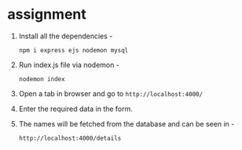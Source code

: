 # assignment

1. Install all the dependencies - 

      ``npm i express ejs nodemon mysql``

2. Run index.js file via nodemon - 

      ``nodemon index``

3. Open a tab in browser and go to ``http://localhost:4000/``

4. Enter the required data in the form.

5. The names will be fetched from the database and can be seen in - 

      ``http://localhost:4000/details``

